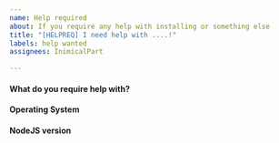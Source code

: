 ```yaml
---
name: Help required
about: If you require any help with installing or something else
title: "[HELPREQ] I need help with ....!"
labels: help wanted
assignees: InimicalPart

---
```


#### What do you require help with?


#### Operating System

#### NodeJS version
